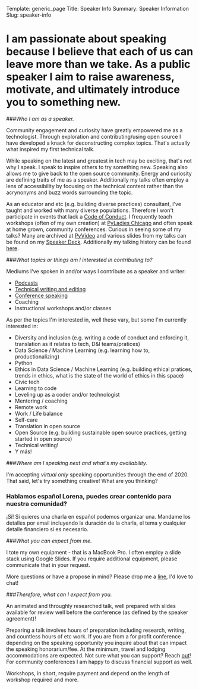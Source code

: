 Template: generic_page
Title: Speaker Info
Summary: Speaker Information 
Slug: speaker-info

# I am passionate about speaking because I believe that each of us can leave more than we take. As a public speaker I aim to raise awareness, motivate, and ultimately introduce you to something new.

###_Who I am as a speaker._

Community engagement and curiosity have greatly empowered me as a technologist. Through exploration and contributing/using open source I have developed a knack for deconstructing complex topics. That's actually what inspired my first technical talk. 

While speaking on the latest and greatest in tech may be exciting, that's not why I speak. I speak to inspire others to try something new. Speaking also allows me to give back to the open source community. Energy and curiosity are defining traits of me as a speaker. Additionally my talks often employ a lens of accessibility by focusing on the technical content rather than the acrynonyms and buzz words surrounding the topic.

As an educator and etc (e.g. building diverse practices) consultant, I've taught and worked with many diverse populations. Therefore I won't participate in events that lack a [Code of Conduct](https://www.ashedryden.com/blog/codes-of-conduct-101-faq). I frequently teach workshops (often of my own creation) at [PyLadies Chicago](https://www.meetup.com/Chicago-PyLadies/events/253170166/) and often speak at home grown, community conferences. Curious in seeing some of my talks? Many are archived at [PyVideo](https://pyvideo.org/speaker/lorena-mesa.html) and various slides from my talks can be found on my [Speaker Deck](https://speakerdeck.com/lorenanicole). Additionally my talking history can be found [here](/talks.html).

###_What topics or things am I interested in contributing to?_

Mediums I've spoken in and/or ways I contribute as a speaker and writer:

- [Podcasts](/talks.html#podcasts)
- [Technical writing and editing](/talks.html#writing)
- [Conference speaking](/talks.html#conferences)
- Coaching
- Instructional workshops and/or classes

As per the topics I'm interested in, well these vary, but some I'm currently interested in:

- Diversity and inclusion (e.g. writing a code of conduct and enforcing it, translation as it relates to tech, D&I teams/pratices)
- Data Science / Machine Learning (e.g. learning how to, productionalizing)
- Python 
- Ethics in Data Science / Machine Learning (e.g. building ethical pratices, trends in ethics, what is the state of the world of ethics in this space)
- Civic tech
- Learning to code
- Leveling up as a coder and/or technologist
- Mentoring / coaching
- Remote work 
- Work / Life balance
- Self-care
- Translation in open source
- Open Source (e.g. building sustainable open source practices, getting started in open source)
- Technical writing!
- Y más!

###_Where am I speaking next and what's my availability._ 

I'm accepting *virtual only* speaking opportunities through the end of 2020. That said, let's try something creative! What are you thinking?

### Hablamos español Lorena, puedes crear contenido para nuestra comunidad?

¡Sí! Si quieres una charla en español podemos organizar una. Mandame los detalles por email incluyendo la duración de la charla, el tema y cualquier detalle financiero si es necesario.  

###_What you can expect from me._

I tote my own equipment - that is a MacBook Pro. I often employ a slide stack using Google Slides. If you require additional equipment, please communicate that in your request. 

More questions or have a propose in mind? Please drop me a [line](mailto:me@lorenamesa.com?subject=Speaking+Inquiry), I'd love to chat!

###_Therefore, what can I expect from you._

An animated and throughly researched talk, well prepared with slides available for review well before the conference (as defined by the speaker agreement)!

Preparing a talk involves hours of preparation including research, writing, and countless hours of etc work. If you are from a for profit conference depending on the speaking opportunity you inquire about that can impact the speaking honorarium/fee. At the minimum, travel and lodging accommodations are expected. Not sure what you can support? Reach [out](mailto:me@lorenamesa.com?subject=Speaking+Inquiry)! For community conferences I am happy to discuss financial support as well. 

Workshops, in short, require payment and depend on the length of workshop required and more. 






